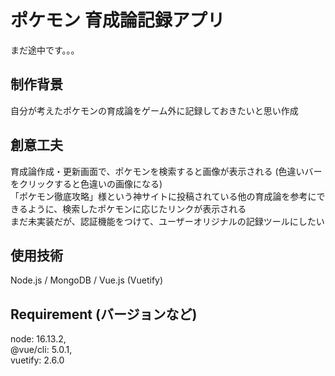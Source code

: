 # ポケモン 育成論記録アプリ

まだ途中です。。。

## 制作背景
自分が考えたポケモンの育成論をゲーム外に記録しておきたいと思い作成  

## 創意工夫
育成論作成・更新画面で、ポケモンを検索すると画像が表示される (色違いバーをクリックすると色違いの画像になる)  
「ポケモン徹底攻略」様という神サイトに投稿されている他の育成論を参考にできるように、検索したポケモンに応じたリンクが表示される  
まだ未実装だが、認証機能をつけて、ユーザーオリジナルの記録ツールにしたい

## 使用技術
Node.js / MongoDB / Vue.js (Vuetify)

## Requirement (バージョンなど)

node: 16.13.2,  
@vue/cli: 5.0.1,  
vuetify: 2.6.0
